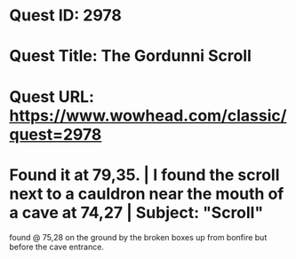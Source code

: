 # Quest ID: 2978
# Quest Title: The Gordunni Scroll
# Quest URL: https://www.wowhead.com/classic/quest=2978
# Found it at 79,35. | I found the scroll next to a cauldron near the mouth of a cave at 74,27 | Subject: "Scroll"
found @ 75,28 on the ground by the broken boxes up from bonfire but before the cave entrance.